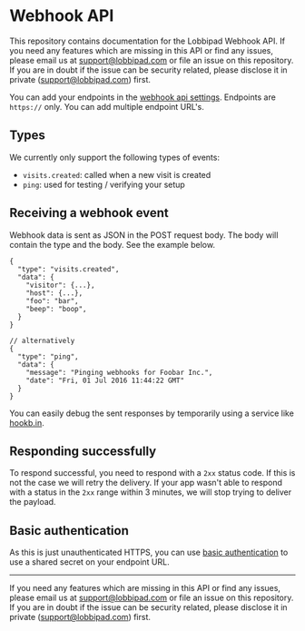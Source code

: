 # Webhook API

This repository contains documentation for the Lobbipad Webhook API. If you need any features which are missing in this API or find any issues, please email us at support@lobbipad.com or file an issue on this repository. If you are in doubt if the issue can be security related, please disclose it in private (support@lobbipad.com) first.

You can add your endpoints in the [webhook api settings](https://lobbipad.com/settings/api/webhooks). Endpoints are `https://` only. You can add multiple endpoint URL's.

## Types

We currently only support the following types of events:

- `visits.created`: called when a new visit is created
- `ping`: used for testing / verifying your setup

## Receiving a webhook event

Webhook data is sent as JSON in the POST request body. The body will contain the type and the body. See the example below.

```
{
  "type": "visits.created",
  "data": {
    "visitor": {...},
    "host": {...},
    "foo": "bar",
    "beep": "boop",
  }
}

// alternatively
{
  "type": "ping",
  "data": {
    "message": "Pinging webhooks for Foobar Inc.",
    "date": "Fri, 01 Jul 2016 11:44:22 GMT"
  }
}
```

You can easily debug the sent responses by temporarily using a service like [hookb.in](https://hookb.in).

## Responding successfully

To respond successful, you need to respond with a `2xx` status code. If this is not the case we will retry the delivery. If your app wasn't able to respond with a status in the `2xx` range within 3 minutes, we will stop trying to deliver the payload.

## Basic authentication
As this is just unauthenticated HTTPS, you can use [basic authentication](https://en.wikipedia.org/wiki/Basic_access_authentication) to use a shared secret on your endpoint URL.

---

If you need any features which are missing in this API or find any issues, please email us at support@lobbipad.com or file an issue on this repository. If you are in doubt if the issue can be security related, please disclose it in private (support@lobbipad.com) first.
